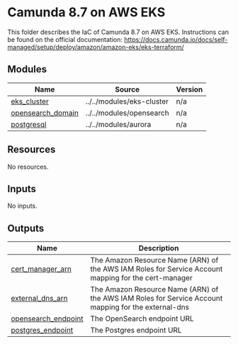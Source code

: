 # Camunda 8.7 on AWS EKS

This folder describes the IaC of Camunda 8.7 on AWS EKS.
Instructions can be found on the official documentation: https://docs.camunda.io/docs/self-managed/setup/deploy/amazon/amazon-eks/eks-terraform/

<!-- BEGIN_TF_DOCS -->
## Modules

| Name | Source | Version |
|------|--------|---------|
| <a name="module_eks_cluster"></a> [eks\_cluster](#module\_eks\_cluster) | ../../modules/eks-cluster | n/a |
| <a name="module_opensearch_domain"></a> [opensearch\_domain](#module\_opensearch\_domain) | ../../modules/opensearch | n/a |
| <a name="module_postgresql"></a> [postgresql](#module\_postgresql) | ../../modules/aurora | n/a |
## Resources

No resources.
## Inputs

No inputs.
## Outputs

| Name | Description |
|------|-------------|
| <a name="output_cert_manager_arn"></a> [cert\_manager\_arn](#output\_cert\_manager\_arn) | The Amazon Resource Name (ARN) of the AWS IAM Roles for Service Account mapping for the cert-manager |
| <a name="output_external_dns_arn"></a> [external\_dns\_arn](#output\_external\_dns\_arn) | The Amazon Resource Name (ARN) of the AWS IAM Roles for Service Account mapping for the external-dns |
| <a name="output_opensearch_endpoint"></a> [opensearch\_endpoint](#output\_opensearch\_endpoint) | The OpenSearch endpoint URL |
| <a name="output_postgres_endpoint"></a> [postgres\_endpoint](#output\_postgres\_endpoint) | The Postgres endpoint URL |
<!-- END_TF_DOCS -->
